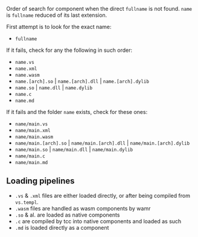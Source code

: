 Order of search for component when the direct `fullname` is not found. `name` is `fullname` reduced of its last extension.

First attempt is to look for the exact name:

- `fullname`

If it fails, check for any the following in such order:

- `name.vs`
- `name.xml`
- `name.wasm`
- `name.[arch].so` | `name.[arch].dll` | `name.[arch].dylib`
- `name.so` | `name.dll` | `name.dylib`
- `name.c`
- `name.md`

If it fails and the folder `name` exists, check for these ones:

- `name/main.vs`
- `name/main.xml`
- `name/main.wasm`
- `name/main.[arch].so` | `name/main.[arch].dll` | `name/main.[arch].dylib`
- `name/main.so` | `name/main.dll` | `name/main.dylib`
- `name/main.c`
- `name/main.md`

## Loading pipelines

- `.vs` & `.xml` files are either loaded directly, or after being compiled from `vs.templ`.
- `.wasm` files are handled as wasm components by wamr
- `.so` & al. are loaded as native components
- `.c` are compiled by tcc into native components and loaded as such
- `.md` is loaded directly as a component

